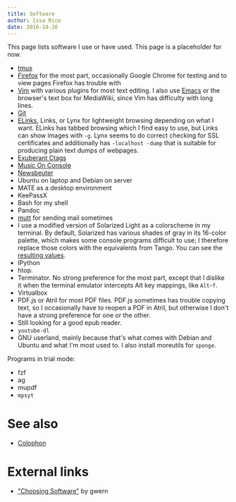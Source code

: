 ```yaml
---
title: Software
author: Issa Rice
date: 2016-10-26
---
```


This page lists software I use or have used.
This page is a placeholder for now.

- [tmux]()
- [Firefox]() for the most part, occasionally Google Chrome for testing and to
  view pages Firefox has trouble with
- [Vim]() with various plugins for most text editing.
  I also use [Emacs]() or the browser's text box for MediaWiki, since Vim has
  difficulty with long lines.
- [Git]()
- [ELinks](), Links, or Lynx for lightweight browsing depending on what I want.
  ELinks has tabbed browsing which I find easy to use, but Links can show
  images with `-g`. Lynx seems to do correct checking for SSL certificates and
  additionally has `-localhost -dump` that is suitable for producing plain text
  dumps of webpages.
- [Exuberant Ctags]()
- [Music On Console]()
- [Newsbeuter]()
- Ubuntu on laptop and Debian on server
- MATE as a desktop environment
- KeePassX
- Bash for my shell
- Pandoc
- [mutt]() for sending mail sometimes
- I use a modified version of Solarized Light as a colorscheme in my terminal.
  By default, Solarized has various shades of gray in its 16-color palette,
  which makes some console programs difficult to use; I therefore replace those
  colors with the equivalents from Tango.
  You can see the [resulting values][colors].
- IPython
- htop.
- Terminator.
  No strong preference for the most part, except that I dislike it when the
  terminal emulator intercepts Alt key mappings, like `Alt`-`f`.
- Virtualbox
- PDF.js or Atril for most PDF files.
  PDF.js sometimes has trouble copying text, so I occasionally have to reopen a
  PDF in Atril, but otherwise I don't have a strong preference for one or the
  other.
- Still looking for a good epub reader.
- `youtube-dl`
- GNU userland, mainly because that's what comes with Debian and Ubuntu and
  what I'm most used to.
  I also install moreutils for `sponge`.

Programs in trial mode:

- fzf
- ag
- mupdf
- `mpsyt`

# See also

- [Colophon]()

# External links

- ["Choosing Software"][choose] by gwern

[choose]: https://www.gwern.net/Choosing%20Software "gwern. “Choosing Software - Gwern.net”."
[colors]: https://github.com/riceissa/dotfiles/blob/db4954185ed242fa909f63494261efa9fa2d29e4/xterm-colors.txt#L41-L61
